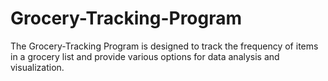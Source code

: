 # Grocery-Tracking-Program
The Grocery-Tracking Program is designed to track the frequency of items in a grocery list and provide various options for data analysis and visualization.
